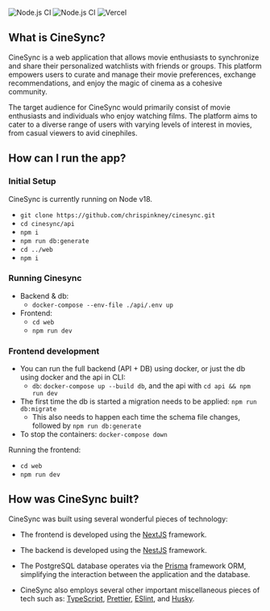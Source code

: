 ![Node.js CI](https://github.com/chrispinkney/cinesync/actions/workflows/docker.yml/badge.svg)
![Node.js CI](https://github.com/chrispinkney/cinesync/actions/workflows/format_lint.yml/badge.svg)
![Vercel](https://vercelbadge.vercel.app/api/chrispinkney/cinesync)

## What is CineSync?

CineSync is a web application that allows movie enthusiasts to synchronize and share their personalized watchlists with friends or groups. This platform empowers users to curate and manage their movie preferences, exchange recommendations, and enjoy the magic of cinema as a cohesive community.

The target audience for CineSync would primarily consist of movie enthusiasts and individuals who enjoy watching films. The platform aims to cater to a diverse range of users with varying levels of interest in movies, from casual viewers to avid cinephiles.

## How can I run the app?

### Initial Setup

CineSync is currently running on Node v18.

- `git clone https://github.com/chrispinkney/cinesync.git`
- `cd cinesync/api`
- `npm i`
- `npm run db:generate`
- `cd ../web`
- `npm i`

### Running Cinesync

- Backend & db:
  - `docker-compose --env-file ./api/.env up`
- Frontend:
  - `cd web`
  - `npm run dev`

### Frontend development

- You can run the full backend (API + DB) using docker, or just the db using docker and the api in CLI:
  - `db`: `docker-compose up --build db`, and the api with `cd api && npm run dev`
- The first time the db is started a migration needs to be applied: `npm run db:migrate`
  - This also needs to happen each time the schema file changes, followed by `npm run db:generate`
- To stop the containers: `docker-compose down`

Running the frontend:

- `cd web`
- `npm run dev`

## How was CineSync built?

CineSync was built using several wonderful pieces of technology:

- The frontend is developed using the [NextJS](https://github.com/vercel/next.js/) framework.

- The backend is developed using the [NestJS](https://github.com/nestjs/nest) framework.

- The PostgreSQL database operates via the [Prisma](https://github.com/prisma/prisma#readme) framework ORM, simplifying the interaction between the application and the database.

- CineSync also employs several other important miscellaneous pieces of tech such as: [TypeScript](https://github.com/microsoft/TypeScript), [Prettier](https://github.com/prettier/prettier#readme), [ESlint](https://www.npmjs.com/package/eslint), and [Husky](https://github.com/typicode/husky#readme).
